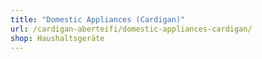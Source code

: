```yaml
---
title: "Domestic Appliances (Cardigan)"
url: /cardigan-aberteifi/domestic-appliances-cardigan/
shop: Haushaltsgeräte
---
```

